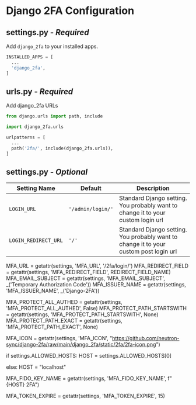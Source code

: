 # Django 2FA Configuration

## settings.py - *Required*

Add `django_2fa` to your installed apps.

```python
INSTALLED_APPS = [
  ...
  'django_2fa',
]
```

## urls.py - *Required*

Add django_2fa URLs

```python
from django.urls import path, include

import django_2fa.urls

urlpatterns = [
  ...
  path('2fa/', include(django_2fa.urls)),
]
```

## settings.py - *Optional*

| Setting Name | Default | Description |
| ------------ | ------- | ----------- |
| `LOGIN_URL`  | `'/admin/login/'` | Standard Django setting. You probably want to change it to your custom login url |
| `LOGIN_REDIRECT_URL` | `'/'` | Standard Django setting. You probably want to change it to your custom post login url |

MFA_URL = getattr(settings, 'MFA_URL', '/2fa/login/')
MFA_REDIRECT_FIELD = getattr(settings, 'MFA_REDIRECT_FIELD', REDIRECT_FIELD_NAME)
MFA_EMAIL_SUBJECT = getattr(settings, 'MFA_EMAIL_SUBJECT', _('Temporary Authorization Code'))
MFA_ISSUER_NAME = getattr(settings, 'MFA_ISSUER_NAME', _('Django-2FA'))

MFA_PROTECT_ALL_AUTHED = getattr(settings, 'MFA_PROTECT_ALL_AUTHED', False)
MFA_PROTECT_PATH_STARTSWITH = getattr(settings, 'MFA_PROTECT_PATH_STARTSWITH', None)
MFA_PROTECT_PATH_EXACT = getattr(settings, 'MFA_PROTECT_PATH_EXACT', None)

MFA_ICON = getattr(settings, 'MFA_ICON', "https://github.com/neutron-sync/django-2fa/raw/main/django_2fa/static/2fa/2fa-icon.png")

if settings.ALLOWED_HOSTS:
  HOST = settings.ALLOWED_HOSTS[0]

else:
  HOST = "localhost"

MFA_FIDO_KEY_NAME = getattr(settings, 'MFA_FIDO_KEY_NAME', f"{HOST} 2FA")

MFA_TOKEN_EXPIRE = getattr(settings, 'MFA_TOKEN_EXPIRE', 15)

